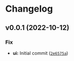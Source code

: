 # Changelog

<!--next-version-placeholder-->

## v0.0.1 (2022-10-12)
### Fix
* **ui:** Initial commit ([`2e6575a`](https://github.com/pandalearnstocode/py_lib_semver_pr_driven/commit/2e6575a1b32c75feef66b05e0bd1d90014824989))

